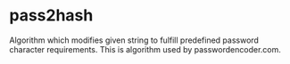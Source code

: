 # pass2hash
Algorithm which modifies given string to fulfill predefined password character requirements. This is algorithm used by passwordencoder.com.
